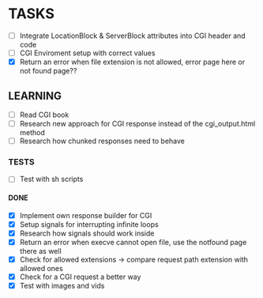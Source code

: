 # TASKS

- [ ] Integrate LocationBlock & ServerBlock attributes into CGI header and code
- [ ] CGI Enviroment setup with correct values
- [x] Return an error when file extension is not allowed, error page here or not found page??

## LEARNING

- [ ] Read CGI book
- [ ] Research new approach for CGI response instead of the cgi_output.html method
- [ ] Research how chunked responses need to behave

### TESTS

- [ ] Test with sh scripts

#### DONE

- [x] Implement own response builder for CGI
- [x] Setup signals for interrupting infinite loops
- [x] Research how signals should work inside
- [x] Return an error when execve cannot open file, use the notfound page there as well
- [x] Check for allowed extensions -> compare request path extension with allowed ones
- [x] Check for a CGI request a better way
- [x] Test with images and vids
